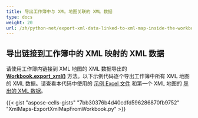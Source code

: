 ```yaml
---
title: 导出工作簿中与 XML 地图关联的 XML 数据
type: docs
weight: 20
url: /zh/python-net/export-xml-data-linked-to-xml-map-inside-the-workbook/
---
```


## **导出链接到工作簿中的 XML 映射的 XML 数据**

请使用工作簿内链接到 XML 地图的 XML 数据导出的 [**Workbook.export_xml()**](https://reference.aspose.com/cells/python-net/aspose.cells/workbook/export_xml/#str-str) 方法。以下示例代码逐个导出工作簿中所有 XML 地图的 XML 数据。请查看本代码中使用的 [示例 Excel 文件](5115497.xlsx) 和第一个 XML 地图的 [导出的 XML 数据](5472487.xml)。

{{< gist "aspose-cells-gists" "7bb30376b4d40cdfd596286870fb9752" "XmlMaps-ExportXmlMapFromWorkbook.py" >}}

